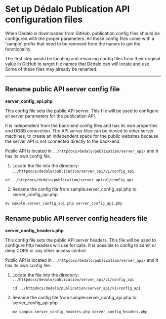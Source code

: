 # Set up Dédalo Publication API configuration files

When Dédalo is downloaded from GitHub, publication config files should be configured with the proper parameters. All those config files come with a 'sample' prefix that need to be removed from the names to get the functionality.

The first step would be locating and renaming config files from their original value in GitHub to target file names that Dédalo can will locate and use. Some of these files may already be renamed.

---

## Rename public API server config file

**server_config_api.php**

This config file sets the public API server. This file will be used to configure all server parameters for the publication API. 

It is independent from the back-end config files and has its own properties and DDBB connection. The API server files can be moved to other server machines, to create an independent space for the public websites because the server API is not connected directly to the back-end.

Public API is located in `../httpdocs/dedalo/publication/server_api/` and it has its own config file.

1. Locate the file into the directory: `../httpdocs/dedalo/publication/server_api/v1/config_api`

```shell
cd ../httpdocs/dedalo/publication/server_api/v1/config_api
```

2. Rename the config file from sample.server_config_api.php to server_config_api.php

```shell
mv sample.server_config_api.php server_config_api.php
```

## Rename public API server config headers file

**server_config_headers.php**

This config file sets the public API server headers. This file will be used to configure http headers will use for calls. It is possible to config to admit or deny CORS or any other access control.

Public API is located in `../httpdocs/dedalo/publication/server_api/` and it has its own config file.

1. Locate the file into the directory: `../httpdocs/dedalo/publication/server_api/v1/config_api`

    ```shell
    cd ../httpdocs/dedalo/publication/server_api/v1/config_api
    ```

2. Rename the config file from sample.server_config_api.php to server_config_api.php

    ```shell
    mv sample.server_config_headers.php server_config_headers.php
    ```
